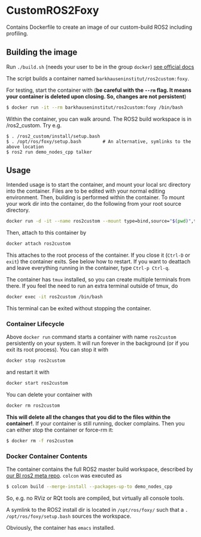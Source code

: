 # CustomROS2Foxy

Contains Dockerfile to create an image of our custom-build ROS2 including profiling.

## Building the image
Run `./build.sh` (needs your user to be in the group `docker`) [see official docs](https://docs.docker.com/engine/install/linux-postinstall/#manage-docker-as-a-non-root-user)

The script builds a container named `barkhauseninstitut/ros2custom:foxy`.

For testing, start the container with (**be careful with the `--rm` flag. It means your container is deleted upon closing. So, changes are not persistent**)

```bash
$ docker run -it --rm barkhauseninstitut/ros2custom:foxy /bin/bash
```

Within the container, you can walk around. The ROS2 build workspace is in /ros2_custom. Try e.g.

```
$ . /ros2_custom/install/setup.bash
$ . /opt/ros/foxy/setup.bash        # An alternative, symlinks to the above location
$ ros2 run demo_nodes_cpp talker
```

## Usage
Intended usage is to start the container, and mount your local src directory into the container. Files are to be edited with your normal editing environment. Then, building is performed within the container. To mount your work dir into the container, do the following from your root source directory.

```bash
docker run -d -it --name ros2custom --mount type=bind,source="$(pwd)",target=/src barkhauseninstitut/ros2custom:foxy
```

Then, attach to this container by

```bash
docker attach ros2custom
```

This attaches to the root process of the container. If you close it (`Ctrl-D` or `exit`) the container exits. See below how to restart. If you want to deattach and leave everything running in the container, type `Ctrl-p Ctrl-q`.

The container has `tmux` installed, so you can create multiple terminals from there. If you feel the need to run an extra terminal outside of tmux, do

```bash
docker exec -it ros2custom /bin/bash
```

This terminal can be exited without stopping the container. 

### Container Lifecycle
Above `docker run` command starts a container with name `ros2custom` persistently on your system. It will run forever in the background (or if you exit its root process). You can stop it with

```bash
docker stop ros2custom
```

and restart it with

```bash
docker start ros2custom
```

You can delete your container with

```bash
docker rm ros2custom
```

**This will delete all the changes that you did to the files within the container!**. If your container is still running, docker complains. Then you can either stop the container or force-rm it:

```bash
$ docker rm -f ros2custom
```

### Docker Container Contents
The container contains the full ROS2 master build workspace, described by [our BI ros2 meta repo](https://github.com/Barkhausen-Institut/ros2/blob/master/ros2.repos). `colcon` was executed as

```bash
$ colcon build --merge-install --packages-up-to demo_nodes_cpp
```

So, e.g. no RViz or RQt tools are compiled, but virtually all console tools. 

A symlink to the ROS2 install dir is located in `/opt/ros/foxy/` such that a `. /opt/ros/foxy/setup.bash` sources the workspace.

Obviously, the container has `emacs` installed. 